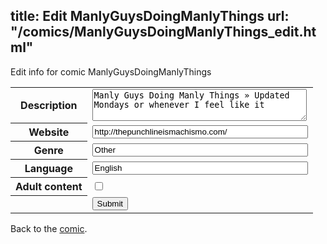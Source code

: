 title: Edit ManlyGuysDoingManlyThings
url: "/comics/ManlyGuysDoingManlyThings_edit.html"
---
Edit info for comic ManlyGuysDoingManlyThings

<form name="comic" action="http://gaepostmail.appspot.com/comic/" method="post">
<table class="comicinfo">
<tr>
<th>Description</th><td><textarea name="description" cols="40" rows="3">Manly Guys Doing Manly Things » Updated Mondays or whenever I feel like it</textarea></td>
</tr>
<tr>
<th>Website</th><td><input type="text" name="url" value="http://thepunchlineismachismo.com/" size="40"/></td>
</tr>
<tr>
<th>Genre</th><td><input type="text" name="genre" value="Other" size="40"/></td>
</tr>
<tr>
<th>Language</th><td><input type="text" name="language" value="English" size="40"/></td>
</tr>
<tr>
<th>Adult content</th><td><input type="checkbox" name="adult" value="adult" /></td>
</tr>
<tr>
<th></th><td>
<input type="hidden" name="comic" value="ManlyGuysDoingManlyThings" />
<input type="submit" name="submit" value="Submit" />
</td>
</tr>
</table>
</form>

Back to the [comic](ManlyGuysDoingManlyThings.html).

